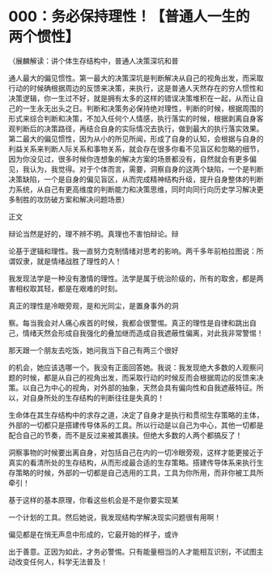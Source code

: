 # 000：务必保持理性！【普通人一生的两个惯性】

（展麟解读：讲个体生存结构中，普通人决策深坑和普

通人最大的偏见惯性。第一最大的决策深坑是判断解决从自己的视角出发，而采取行动的时候确根据周边的反馈来决策，来执行，这是普通人天然存在的穷人惯性和决策逻辑，你一生过不好，就是拥有太多的这样的错误决策堆积在一起，从而让自己的一生永无出头之日。判断和决策务必保持绝对理性，判断的时候，根据周围的形式来综合判断和决策，不加入任何个人情感，执行落实的时候，根据剥离自身客观判断后的决策路径，再结合自身的实际情况去执行，做到最大的执行落实效果。第二最大的偏见惯性，因为从小的所见所闻，形成了自身的认知，会根据与自身的利益关系来判断人际关系和事物关系，就会存在很多你看不见盲区和忽略的细节，因为你没见过，很多时候你连想象的解决方案的场景都没有，自然就会有更多偏见，我认为，我觉得。对于个体而言，需要，洞察自身的这两个缺陷，一个是判断决策缺陷，一个是自身的偏见盲区，从而完成精神结构升级，提升自身整体的判断力系统，从自己有更高维度的判断能力和决策思维，同时向同行向历史学习解决更多制胜的攻防破方案和解决问题场景）

正文

辩论当然是好的，理不辨不明。真理也不害怕辩论。辩

论基于逻辑和理性。我一直努力克制情绪对思考的影响。两千多年前柏拉图说：所谓奴隶，就是情绪战胜了理性的人！

我发现法学是一种没有激情的理性。法学是属于统治阶级的，所有的取舍，都是两害相权取其轻，都是在艰难的时刻。

真正的理性是冷眼旁观，是和光同尘，是置身事外的洞

察。每当我会对人痛心疾首的时候，我都会很警惕。真正的理性是自律和跳出自己，情绪天然会形成自我强化的叠加继而造成自我遮蔽性偏离，对此我非常警惕！

那天跟一个朋友去吃饭，她问我当下自己有两三个很好

的机会，她应该选哪一个。我没有正面回答她。我说：我发现绝大多数的人观察问题的时候，都是从自己的视角出发，而采取行动的时候反而会根据周边的反馈来决策。以自己为中心的视角，对外部的抽象，天然会具有偏向性和自我遮蔽特征。所以，对自身所处的生存结构的判断往往是失真的！

生命体在其生存结构中的求存之道，决定了自身才是执行和贯彻生存策略的主体，外部的一切都只是搭建传导体系的工具。所以行动是以自己为中心，其他一切都是配合自己的节奏，而不是反过来被其裹挟。但绝大多数的人两个都搞反了！

洞察事物的时候要出离自身，对包括自己在内的一切冷眼旁观，这样才能更接近于真实的看清所处的生存结构，从而形成最合适的生存策略。搭建传导体系来执行生存策略的时候，外部的一切都是自己选用的工具，工具为你所用，而非你被工具所牵引！

基于这样的基本原理，你看这些机会是不是你要实现某

一个计划的工具。然后她说，我发现结构学解决现实问题很有用啊！

偏见都是在悄无声息中形成的，它最开始的样子，或许

出于善意。正因为如此，才务必警惕。只有能量相当的人才能相互识别，不试图主动改变任何人，科学无法普及！